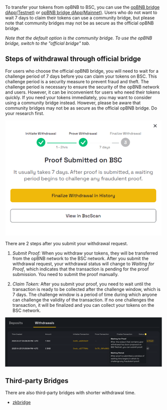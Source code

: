 To transfer your tokens from opBNB to BSC, you can use the [opBNB bridge dApp(Testnet)](https://opbnb-testnet-bridge.bnbchain.org/) or [opBNB bridge dApp(Mainnet)](https://opbnb-bridge.bnbchain.org). Users who do not want to wait 7 days to claim their tokens can use a community bridge, but please note that community bridges may not be as secure as the official opBNB bridge.

*Note that the default option is the community bridge. To use the opBNB bridge, switch to the "official bridge" tab.*

## Steps of withdrawal through official bridge 

For users who choose the official opBNB bridge, you will need to wait for a challenge period of 7 days before you can claim your tokens on BSC. This challenge period is a security measure to prevent fraud and theft. The challenge period is necessary to ensure the security of the opBNB network and users. However, it can be inconvenient for users who need their tokens quickly. If you need your tokens immediately, you may want to consider using a community bridge instead. However, please be aware that community bridges may not be as secure as the official opBNB bridge. Do your research first.

![img](../img/withdraw-confirm-details.png)

There are 2 steps after you submit your withdrawal request. 

1. *Submit Proof:* When you withdraw your tokens, they will be transferred from the opBNB network to the BSC network. After you submit the withdrawal request, your withdrawal status will change to *Waiting for Proof*, which indicates that the transaction is pending for the proof submission. You need to submit the proof manually.

2. *Claim Token:* After you submit your proof, you need to wait until the transaction is ready to be collected after the challenge window, which is 7 days. The challenge window is a period of time during which anyone can challenge the validity of the transaction. If no one challenges the transaction, it will be finalized and you can collect your tokens on the BSC network.

![withdraw-status](../img/withdraw-status.png)

## Third-party Bridges

There are also third-party bridges with shorter withdrawal time.

- [zkbridge](https://www.zkbridge.com/gallery/opbnb)

